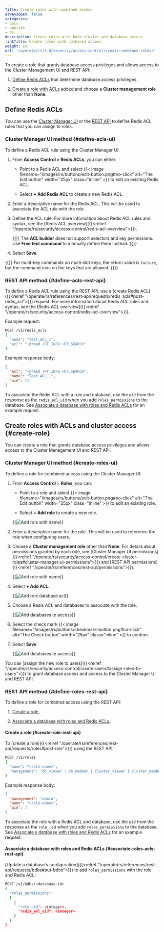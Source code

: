 ```yaml
---
Title: Create roles with combined access
alwaysopen: false
categories:
- docs
- operate
- rs
description: Create roles with both cluster and database access.
linkTitle: Create roles with combined access
weight: 16
url: '/operate/rs/7.8/security/access-control/create-combined-roles/'
---
```


To create a role that grants database access privileges and allows access to the Cluster Management UI and REST API:

1. [Define Redis ACLs](#define-redis-acls) that determine database access privileges.

1. [Create a role with ACLs](#create-role) added and choose a **Cluster management role** other than **None**.

## Define Redis ACLs

You can use the [Cluster Manager UI](#define-acls-ui) or the [REST API](#define-acls-rest-api) to define Redis ACL rules that you can assign to roles.

### Cluster Manager UI method {#define-acls-ui}

To define a Redis ACL rule using the Cluster Manager UI:

1. From **Access Control > Redis ACLs**, you can either:

    - Point to a Redis ACL and select {{< image filename="/images/rs/buttons/edit-button.png#no-click" alt="The Edit button" width="25px" class="inline" >}} to edit an existing Redis ACL.

    - Select **+ Add Redis ACL** to create a new Redis ACL.

1. Enter a descriptive name for the Redis ACL. This will be used to associate the ACL rule with the role.

1. Define the ACL rule. For more information about Redis ACL rules and syntax, see the [Redis ACL overview]({{<relref "/operate/rs/security/access-control/redis-acl-overview">}}).

    {{<note>}}
The **ACL builder** does not support selectors and key permissions. Use **Free text command** to manually define them instead.
    {{</note>}}

1. Select **Save**.

{{<note>}}
For multi-key commands on multi-slot keys, the return value is `failure`, but the command runs on the keys that are allowed.
{{</note>}}

### REST API method {#define-acls-rest-api}

To define a Redis ACL rule using the REST API, use a [create Redis ACL]({{<relref "/operate/rs/references/rest-api/requests/redis_acls#post-redis_acl">}}) request. For more information about Redis ACL rules and syntax, see the [Redis ACL overview]({{<relref "/operate/rs/security/access-control/redis-acl-overview">}}).

Example request:

```sh
POST /v1/redis_acls
{ 
  "name": "Test_ACL_1",
  "acl": "+@read +FT.INFO +FT.SEARCH"
}
```

Example response body:

```json
{ 
  "acl": "+@read +FT.INFO +FT.SEARCH",
  "name": "Test_ACL_1",
  "uid": 11
}
```

To associate the Redis ACL with a role and database, use the `uid` from the response as the `redis_acl_uid` when you add `roles_permissions` to the database. See [Associate a database with roles and Redis ACLs](#associate-roles-acls-rest-api) for an example request.

## Create roles with ACLs and cluster access {#create-role}

You can create a role that grants database access privileges and allows access to the Cluster Management UI and REST API.

### Cluster Manager UI method {#create-roles-ui}

To define a role for combined access using the Cluster Manager UI:

1. From **Access Control** > **Roles**, you can:

    - Point to a role and select {{< image filename="/images/rs/buttons/edit-button.png#no-click" alt="The Edit button" width="25px" class="inline" >}} to edit an existing role.

    - Select **+ Add role** to create a new role.

    {{<image filename="images/rs/access-control-role-panel.png" alt="Add role with name">}}

1. Enter a descriptive name for the role. This will be used to reference the role when configuring users.

1. Choose a **Cluster management role** other than **None**. For details about permissions granted by each role, see [Cluster Manager UI permissions]({{<relref "/operate/rs/security/access-control/create-cluster-roles#cluster-manager-ui-permissions">}}) and [REST API permissions]({{<relref "/operate/rs/references/rest-api/permissions">}}).

    {{<image filename="images/rs/screenshots/access-control/rbac-create-combined-role-select-cm-role.png" alt="Add role with name">}}
    
1. Select **+ Add ACL**.

    {{<image filename="images/rs/access-control-role-acl.png" alt="Add role database acl">}}

1.  Choose a Redis ACL and databases to associate with the role.

    {{<image filename="images/rs/screenshots/access-control/access-control-role-databases.png" alt="Add databases to access">}}

1. Select the check mark {{< image filename="/images/rs/buttons/checkmark-button.png#no-click" alt="The Check button" width="25px" class="inline" >}} to confirm.

1. Select **Save**.

    {{<image filename="images/rs/screenshots/access-control/rbac-save-combined-role.png" alt="Add databases to access">}}

You can [assign the new role to users]({{<relref "/operate/rs/security/access-control/create-users#assign-roles-to-users">}}) to grant database access and access to the Cluster Manager UI and REST API.

### REST API method {#define-roles-rest-api}

To define a role for combined access using the REST API:

1. [Create a role.](#create-role-rest-api)

1. [Associate a database with roles and Redis ACLs.](#associate-roles-acls-rest-api)

#### Create a role {#create-role-rest-api}

To [create a role]({{<relref "/operate/rs/references/rest-api/requests/roles#post-role">}}) using the REST API:

```sh
POST /v1/roles
{ 
  "name": "<role-name>",
  "management": "db_viewer | db_member | cluster_viewer | cluster_member | admin" 
}
```

Example response body:

```json
{ 
  "management": "admin",
  "name": "<role-name>",
  "uid": 7
}
```

To associate the role with a Redis ACL and database, use the `uid` from the response as the `role_uid` when you add `roles_permissions` to the database. See [Associate a database with roles and Redis ACLs](#associate-roles-acls-rest-api) for an example request.


#### Associate a database with roles and Redis ACLs {#associate-roles-acls-rest-api}

[Update a database's configuration]({{<relref "/operate/rs/references/rest-api/requests/bdbs#put-bdbs">}}) to add `roles_permissions` with the role and Redis ACL:

```sh
POST /v1/bdbs/<database-id>
{
  "roles_permissions":
  [
    {
      "role_uid": <integer>,
      "redis_acl_uid": <integer>
    }
  ]
}
```

